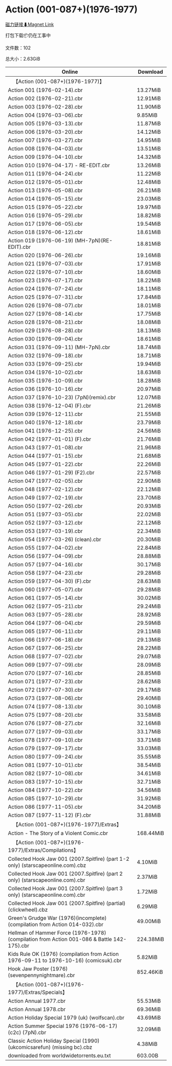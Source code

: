 # Action (001-087+)(1976-1977)

[磁力链接⬇Magnet Link](magnet:?xt=urn:btih:c84e54371487829474486c232d5f9489fb6db476&dn=Action%20%28001-087%2B%29%281976-1977%29)

打包下载📦仍在工事中

文件数：102

总大小：2.63GiB

Online | Download
--- | ---
&emsp;【Action (001-087+)(1976-1977)】 | 
Action 001 (1976-02-14).cbr | 13.27MiB
Action 002 (1976-02-21).cbr | 12.91MiB
Action 003 (1976-02-28).cbr | 11.90MiB
Action 004 (1976-03-06).cbr | 9.85MiB
Action 005 (1976-03-13).cbr | 11.87MiB
Action 006 (1976-03-20).cbr | 14.12MiB
Action 007 (1976-03-27).cbr | 14.95MiB
Action 008 (1976-04-03).cbr | 13.51MiB
Action 009 (1976-04-10).cbr | 14.32MiB
Action 010 (1976-04-17) - RE-EDIT.cbr | 13.26MiB
Action 011 (1976-04-24).cbr | 11.22MiB
Action 012 (1976-05-01).cbr | 12.48MiB
Action 013 (1976-05-08).cbr | 26.21MiB
Action 014 (1976-05-15).cbr | 23.03MiB
Action 015 (1976-05-22).cbr | 19.97MiB
Action 016 (1976-05-29).cbr | 18.82MiB
Action 017 (1976-06-05).cbr | 19.54MiB
Action 018 (1976-06-12).cbr | 18.61MiB
Action 019 (1976-06-19) (MH-7pN)(RE-EDIT).cbr | 18.81MiB
Action 020 (1976-06-26).cbr | 19.16MiB
Action 021 (1976-07-03).cbr | 17.91MiB
Action 022 (1976-07-10).cbr | 18.60MiB
Action 023 (1976-07-17).cbr | 18.22MiB
Action 024 (1976-07-24).cbr | 18.11MiB
Action 025 (1976-07-31).cbr | 17.84MiB
Action 026 (1976-08-07).cbr | 18.01MiB
Action 027 (1976-08-14).cbr | 17.75MiB
Action 028 (1976-08-21).cbr | 18.08MiB
Action 029 (1976-08-28).cbr | 18.13MiB
Action 030 (1976-09-04).cbr | 18.61MiB
Action 031 (1976-09-11) (MH-7pN).cbr | 18.74MiB
Action 032 (1976-09-18).cbr | 18.71MiB
Action 033 (1976-09-25).cbr | 19.94MiB
Action 034 (1976-10-02).cbr | 18.63MiB
Action 035 (1976-10-09).cbr | 18.28MiB
Action 036 (1976-10-16).cbr | 20.97MiB
Action 037 (1976-10-23) (7pN)(remix).cbr | 12.07MiB
Action 038 (1976-12-04) (F).cbr | 21.26MiB
Action 039 (1976-12-11).cbr | 21.55MiB
Action 040 (1976-12-18).cbr | 23.79MiB
Action 041 (1976-12-25).cbr | 24.56MiB
Action 042 (1977-01-01) (F).cbr | 21.76MiB
Action 043 (1977-01-08).cbr | 21.96MiB
Action 044 (1977-01-15).cbr | 21.68MiB
Action 045 (1977-01-22).cbr | 22.26MiB
Action 046 (1977-01-29) (F2).cbr | 22.57MiB
Action 047 (1977-02-05).cbr | 22.90MiB
Action 048 (1977-02-12).cbr | 22.12MiB
Action 049 (1977-02-19).cbr | 23.70MiB
Action 050 (1977-02-26).cbr | 20.93MiB
Action 051 (1977-03-05).cbr | 22.02MiB
Action 052 (1977-03-12).cbr | 22.12MiB
Action 053 (1977-03-19).cbr | 22.34MiB
Action 054 (1977-03-26) (clean).cbr | 20.30MiB
Action 055 (1977-04-02).cbr | 22.84MiB
Action 056 (1977-04-09).cbr | 28.88MiB
Action 057 (1977-04-16).cbr | 30.17MiB
Action 058 (1977-04-23).cbr | 29.28MiB
Action 059 (1977-04-30) (F).cbr | 28.63MiB
Action 060 (1977-05-07).cbr | 29.28MiB
Action 061 (1977-05-14).cbr | 30.02MiB
Action 062 (1977-05-21).cbr | 29.24MiB
Action 063 (1977-05-28).cbr | 28.92MiB
Action 064 (1977-06-04).cbr | 29.59MiB
Action 065 (1977-06-11).cbr | 29.11MiB
Action 066 (1977-06-18).cbr | 29.13MiB
Action 067 (1977-06-25).cbr | 28.22MiB
Action 068 (1977-07-02).cbr | 29.07MiB
Action 069 (1977-07-09).cbr | 28.09MiB
Action 070 (1977-07-16).cbr | 28.85MiB
Action 071 (1977-07-23).cbr | 28.62MiB
Action 072 (1977-07-30).cbr | 29.17MiB
Action 073 (1977-08-06).cbr | 29.40MiB
Action 074 (1977-08-13).cbr | 30.10MiB
Action 075 (1977-08-20).cbr | 33.58MiB
Action 076 (1977-08-27).cbr | 32.16MiB
Action 077 (1977-09-03).cbr | 33.17MiB
Action 078 (1977-09-10).cbr | 33.71MiB
Action 079 (1977-09-17).cbr | 33.03MiB
Action 080 (1977-09-24).cbr | 35.55MiB
Action 081 (1977-10-01).cbr | 38.54MiB
Action 082 (1977-10-08).cbr | 34.61MiB
Action 083 (1977-10-15).cbr | 32.71MiB
Action 084 (1977-10-22).cbr | 34.56MiB
Action 085 (1977-10-29).cbr | 31.92MiB
Action 086 (1977-11-05).cbr | 34.20MiB
Action 087 (1977-11-12) (F).cbr | 31.88MiB
&emsp;【Action (001-087+)(1976-1977)/Extras】 | 
Action - The Story of a Violent Comic.cbr | 168.44MiB
&emsp;【Action (001-087+)(1976-1977)/Extras/Compilations】 | 
Collected Hook Jaw 001 (2007.Spitfire) (part 1-2 only) (starscapeonline.com).cbz | 4.10MiB
Collected Hook Jaw 001 (2007.Spitfire) (part 2 only) (starscapeonline.com).cbr | 2.37MiB
Collected Hook Jaw 001 (2007.Spitfire) (part 3 only) (starscapeonline.com).cbr | 1.72MiB
Collected Hook Jaw 001 (2007.Spitfire) (partial) (clickwheel).cbz | 6.29MiB
Green's Grudge War (1976)(incomplete)(compilation from Action 014-032).cbr | 49.00MiB
Hellman of Hammer Force (1976-1978)(compilation from Action 001-086 & Battle 142-175).cbr | 224.38MiB
Kids Rule OK (1976) (compilation from Action 1976-09-11 to 1976-10-16) (comicsuk).cbr | 5.82MiB
Hook Jaw Poster (1976) (sevenpennynightmare).cbr | 852.46KiB
&emsp;【Action (001-087+)(1976-1977)/Extras/Specials】 | 
Action Annual 1977.cbr | 55.53MiB
Action Annual 1978.cbr | 69.36MiB
Action Holiday Special 1979 (uk) (wolfscan).cbr | 43.69MiB
Action Summer Special 1976 (1976-06-17) (c2c) (7pN).cbr | 32.09MiB
Classic Action Holiday Special (1990) (ukcomicsarefun) (missing bc).cbz | 4.38MiB
downloaded from worldwidetorrents.eu.txt | 603.00B